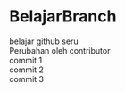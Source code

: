 # BelajarBranch
belajar github seru <br>
Perubahan oleh contributor<br>
commit 1 <br>
commit 2 <br>
commit 3 <br>

